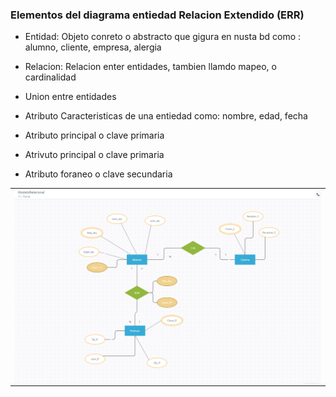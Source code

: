 ### Elementos del diagrama entiedad Relacion Extendido (ERR)

- Entidad: Objeto conreto o abstracto que gigura en nusta bd como : alumno, cliente, empresa, alergia

- Relacion: Relacion enter entidades, tambien llamdo mapeo, o cardinalidad

- Union entre entidades

- Atributo Caracteristicas de una entiedad como: nombre, edad, fecha

- Atributo principal o clave primaria

- Atrivuto principal o clave primaria

- Atributo foraneo o clave secundaria


<table align="center">
  <tr>
    <td align="center" style="padding=0;width=50%;">
      <img align="center" style="padding=0;" src="../images/modeloRelacional.png" />
    </td>
  </tr>
</table>

